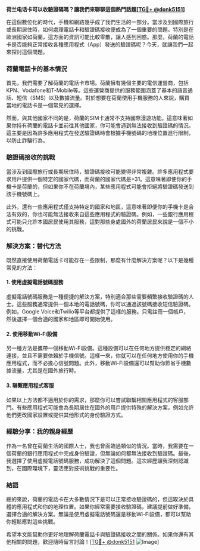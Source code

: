 **荷兰电话卡可以收驗證碼嗎？讓我們來聊聊這個熱門話題[[TG💪+ @donk5151](https://t.me/s/donk5151)]**

在這個數位化的時代，手機和網路幾乎成了我們生活的一部分。當涉及到國際旅行或長期居住時，如何處理電話卡和驗證碼接收便成為了一個重要的問題。特別是在歐洲國家如荷蘭，這方面的資訊可能比較零散，讓人感到困惑。那麼，荷蘭的電話卡是否能夠正常接收各種應用程式（App）發送的驗證碼呢？今天，就讓我們一起來探討這個問題。

### 荷蘭電話卡的基本情況

首先，我們需要了解荷蘭的電話卡市場。荷蘭擁有幾個主要的電信運營商，包括KPN、Vodafone和T-Mobile等。這些運營商提供的服務範圍涵蓋了基本的語音通話、短信（SMS）以及數據流量。對於想要在荷蘭使用手機服務的人來說，購買當地的電話卡是一個常見的選擇。

然而，與其他國家不同的是，荷蘭的SIM卡通常不支持國際漫遊功能。這意味著如果你持有荷蘭的電話卡並前往其他國家，你可能會遇到無法接收到驗證碼的情況。這主要是因為許多應用程式在發送驗證碼時會根據手機號碼的地理位置進行限制，以防止詐騙行為。

### 驗證碼接收的挑戰

當涉及到國際旅行或長期居住時，驗證碼接收可能變得非常複雜。許多應用程式要求用戶提供一個特定的國家代碼，而荷蘭的國家代碼是+31。這意味著即使你的手機卡是荷蘭的，但如果你不在荷蘭境內，某些應用程式可能會拒絕將驗證碼發送到該手機號碼上。

此外，還有一些應用程式僅支持特定的國家和地區，這意味著即便你的手機卡是合法有效的，你也可能無法接收來自這些應用程式的驗證碼。例如，一些銀行應用程式可能只允許本國居民使用其服務，這對那些身處國外的荷蘭居民來說是一個不小的挑戰。

### 解決方案：替代方法

既然直接使用荷蘭電話卡可能存在一些限制，那麼有什麼解決方案呢？以下是幾種常見的方法：

#### 1. 使用虛擬電話號碼服務

虛擬電話號碼服務是一種便捷的解決方案，特別適合那些需要頻繁接收驗證碼的人士。這些服務通常提供一個本地的電話號碼，你可以通過該號碼接收短信驗證碼。例如，Google Voice和Twilio等平台都提供了這樣的服務。只需註冊一個帳戶，然後選擇一個合適的國家和地區即可開始使用。

#### 2. 使用移動Wi-Fi設備

另一種方法是攜帶一個移動Wi-Fi設備。這種設備可以在任何地方提供穩定的網絡連接，並且不需要依賴於手機信號。這樣一來，你就可以在任何地方使用你的手機應用程式，而不必擔心信號問題。此外，移動Wi-Fi設備還可以幫助你節省手機數據流量，尤其是在國外旅行時。

#### 3. 聯繫應用程式客服

如果以上方法都不適用於你的需求，那麼你可以嘗試聯繫相關應用程式的客服部門。有些應用程式可能會為長期居住在國外的用戶提供特殊的解決方案，例如允許他們更改國家設置或提供其他形式的身份驗證方式。

### 經驗分享：我的親身經歷

作為一名曾在荷蘭生活的國際人士，我也曾面臨過類似的情況。當時，我需要在一個荷蘭的銀行應用程式中完成身份驗證，但無論如何都無法接收到驗證碼。最後，我選擇了使用虛擬電話號碼服務，成功解決了這個問題。這次經歷讓我深刻認識到，在國際環境下，靈活應對技術挑戰的重要性。

### 結語

總的來說，荷蘭的電話卡在大多數情況下是可以正常接收驗證碼的，但這取決於具體的應用程式和你的地理位置。如果你經常需要接收驗證碼，建議提前做好準備，選擇合適的解決方案。無論是使用虛擬電話號碼還是移動Wi-Fi設備，都可以幫助你輕鬆應對這些挑戰。

希望本文能幫助你更好地理解荷蘭電話卡與驗證碼接收之間的關係。如果你還有其他相關的問題，歡迎隨時留言討論！[[TG💪+ @donk5151](https://t.me/s/donk5151) ![Image](https://i.postimg.cc/rwNCRYN7/Snipaste-2025-04-30-17-27-05.png)]